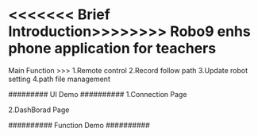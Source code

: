 <<<<<<< Brief Introduction>>>>>>>>
Robo9 enhs phone application for teachers 
=========================================

Main Function >>>
1.Remote control 
2.Record follow path 
3.Update robot setting 
4.path file management 

######### UI Demo ##########
1.Connection Page 





2.DashBorad Page 










########## Function Demo ##########
